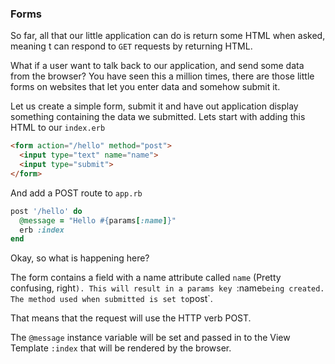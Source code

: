 ### Forms

So far, all that our little application can do is return some HTML when asked, meaning t can respond to `GET` requests by returning HTML.

What if a user want to talk back to our application, and send some data from the browser? You have seen this a million times, there are those little forms on websites that let you enter data and somehow submit it.

Let us create a simple form, submit it and have out application display something containing the data we submitted. 
Lets start with adding this HTML to our `index.erb`

```html
<form action="/hello" method="post">
  <input type="text" name="name">
  <input type="submit">
</form>
```

And add a POST route to `app.rb` 

```ruby
post '/hello' do
  @message = "Hello #{params[:name]}"
  erb :index
end
```

Okay, so what is happening here? 

The form contains a field with a name attribute called `name` (Pretty confusing, right`). This will result in a params key `:name` being created. 
The method used when submitted is set to `post`. 

That means that the request will use the HTTP verb POST. 


The `@message` instance variable will be set and passed in to the View Template `:index` that will be rendered by the browser. 



 